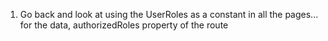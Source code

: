 1. Go back and look at using the UserRoles as a constant in all the pages... for the data, authorizedRoles property of the route